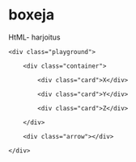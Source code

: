 # boxeja
HtML- harjoitus 
<!doctype html> 

<html lang="fi"> 

<head> 

  <meta charset="utf-8"> 

  <meta name="viewport" content="width=device-width, initial-scale=1, shrink-to-fit=no"> 

  <title>Prosenttidemo</title> 

  <link rel="stylesheet" href="laatikkoleikki.css"> 

</head> 

<body> 

    <div class="playground"> 

        <div class="container"> 

            <div class="card">X</div> 

            <div class="card">Y</div> 

            <div class="card">Z</div> 

        </div> 

        <div class="arrow"></div> 

    </div> 

</body> 

</html> 
